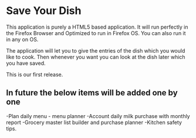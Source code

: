 Save Your Dish
==============

This application is purely a HTML5 based application. It will run perfectly in the Firefox Browser and Optimized to run in Firefox OS. You can also run it in any on OS.

The application will let you to give the entries of the dish which you would like to cook. Then whenever you want you can look at the dish later which you have saved.

This is our first release.

In future the below items will be added one by one
---------------------------------------------------
-Plan daily menu - menu planner
-Account daily milk purchase with monthly report
-Grocery master list builder and purchase planner
-Kitchen safety tips.
